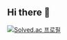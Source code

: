 ## Hi there 👋

[![Solved.ac
프로필](http://mazassumnida.wtf/api/generate_badge?boj={gjwnstn515})](https://solved.ac/{gjwnstn515})

<!--
**developHeo515/developHeo515** is a ✨ _special_ ✨ repository because its `README.md` (this file) appears on your GitHub profile.

Here are some ideas to get you started:

- 🔭 I’m currently working on ...
- 🌱 I’m currently learning ...
- 👯 I’m looking to collaborate on ...
- 🤔 I’m looking for help with ...
- 💬 Ask me about ...
- 📫 How to reach me: ...
- 😄 Pronouns: ...
- ⚡ Fun fact: ...
-->
